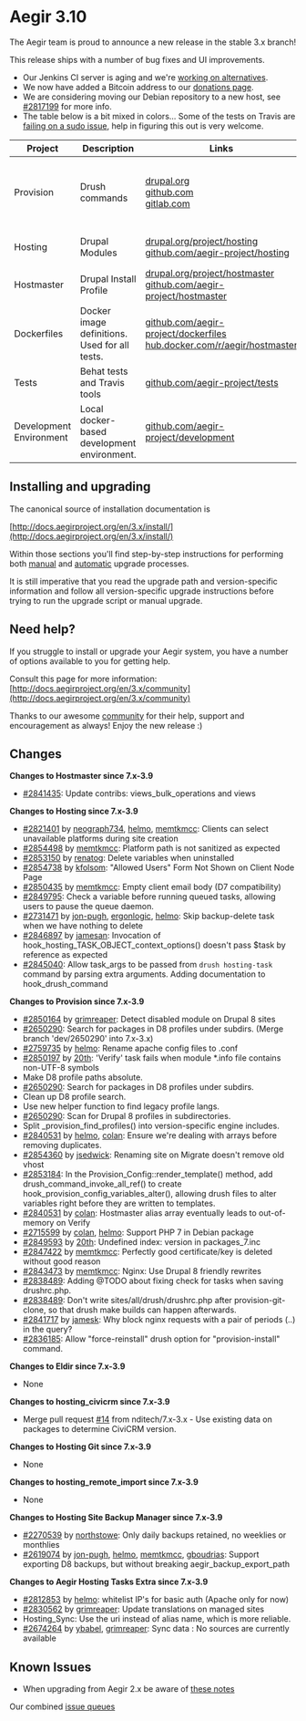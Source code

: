 Aegir 3.10
=========

The Aegir team is proud to announce a new release in the stable 3.x branch!

This release ships with a number of bug fixes and UI improvements.

* Our Jenkins CI server is aging and we're [working on alternatives](https://www.drupal.org/node/2859549).
* We now have added a Bitcoin address to our [donations page](http://www.aegirproject.org/donate).
* We are considering moving our Debian repository to a new host, see [#2817199](https://www.drupal.org/node/2817199) for more info.
* The table below is a bit mixed in colors... Some of the tests on Travis are [failing on a sudo issue](https://www.drupal.org/node/2861079), help in figuring this out is very welcome.

| Project   | Description | Links | Status |
|-----------|------------ |-------------------|--------|
| Provision | Drush commands | [drupal.org](https://www.drupal.org/project/provision) <br /> [github.com](https://github.com/aegir-project/provision) <br /> [gitlab.com](https://gitlab.com/aegir/provision)| [![Build Status](https://travis-ci.org/aegir-project/provision.svg?branch=7.x-3.x)](https://travis-ci.org/aegir-project/provision) <br /> [![build status](https://gitlab.com/aegir/provision/badges/feature/gitlab-testing/build.svg)](https://gitlab.com/aegir/provision/commits/feature/gitlab-testing)|
| Hosting | Drupal Modules| [drupal.org/project/hosting](https://www.drupal.org/project/hosting) <br /> [github.com/aegir-project/hosting](https://github.com/aegir-project/hosting) | [![Build Status](https://travis-ci.org/aegir-project/hosting.svg?branch=7.x-3.x)](https://travis-ci.org/aegir-project/hosting) |
| Hostmaster | Drupal Install Profile |[drupal.org/project/hostmaster](https://www.drupal.org/project/hostmaster) <br /> [github.com/aegir-project/hostmaster](https://github.com/aegir-project/hostmaster) | [![Build Status](https://travis-ci.org/aegir-project/hostmaster.svg?branch=7.x-3.x)](https://travis-ci.org/aegir-project/hostmaster) |
| Dockerfiles | Docker image definitions. Used for all tests. | [github.com/aegir-project/dockerfiles](https://github.com/aegir-project/dockerfiles)<br /> [hub.docker.com/r/aegir/hostmaster](https://hub.docker.com/r/aegir/hostmaster) | [![Build Status](https://travis-ci.org/aegir-project/dockerfiles.svg?branch=master)](https://travis-ci.org/aegir-project/dockerfiles) |
| Tests | Behat tests and Travis tools | [github.com/aegir-project/tests](https://github.com/aegir-project/tests) | [![Build Status](https://travis-ci.org/aegir-project/tests.svg?branch=master)](https://travis-ci.org/aegir-project/tests) |
| Development Environment | Local docker-based development environment. | [github.com/aegir-project/development](https://github.com/aegir-project/development) | [![Build Status](https://travis-ci.org/aegir-project/development.svg?branch=master)](https://travis-ci.org/aegir-project/development) |


Installing and upgrading
------------------------

The canonical source of installation documentation is

[http://docs.aegirproject.org/en/3.x/install/](http://docs.aegirproject.org/en/3.x/install/)

Within those sections you'll find step-by-step instructions for performing both [manual](/install/upgrade/#manual-upgrade) and [automatic](/install/upgrade/#upgrades-with-upgradesh-script) upgrade processes.

It is still imperative that you read the upgrade path and version-specific information and follow all version-specific upgrade instructions before trying to run the upgrade script or manual upgrade.


Need help?
----------

If you struggle to install or upgrade your Aegir system, you have a number of options available to you for getting help.

Consult this page for more information: [http://docs.aegirproject.org/en/3.x/community](http://docs.aegirproject.org/en/3.x/community)

Thanks to our awesome [community](http://docs.aegirproject.org/en/3.x/community) for their help, support and encouragement as always! Enjoy the new release :)


Changes
-------

**Changes to Hostmaster since 7.x-3.9**

* [#2841435](https://www.drupal.org/node/2841435): Update contribs: views_bulk_operations and views


**Changes to Hosting since 7.x-3.9**

* [#2821401](https://www.drupal.org/node/2821401) by [neograph734](https://www.drupal.org/u/neograph734), [helmo](https://www.drupal.org/u/helmo), [memtkmcc](https://www.drupal.org/u/memtkmcc): Clients can select unavailable platforms during site creation
* [#2854498](https://www.drupal.org/node/2854498) by [memtkmcc](https://www.drupal.org/u/memtkmcc): Platform path is not sanitized as expected
* [#2853150](https://www.drupal.org/node/2853150) by [renatog](https://www.drupal.org/u/renatog): Delete variables when uninstalled
* [#2854738](https://www.drupal.org/node/2854738) by [kfolsom](https://www.drupal.org/u/kfolsom): "Allowed Users" Form Not Shown on Client Node Page
* [#2850435](https://www.drupal.org/node/2850435) by [memtkmcc](https://www.drupal.org/u/memtkmcc): Empty client email body (D7 compatibility)
* [#2849795](https://www.drupal.org/node/2849795): Check a variable before running queued tasks, allowing users to pause the queue daemon.
* [#2731471](https://www.drupal.org/node/2731471) by [jon-pugh](https://www.drupal.org/u/jon-pugh), [ergonlogic](https://www.drupal.org/u/ergonlogic), [helmo](https://www.drupal.org/u/helmo): Skip backup-delete task when we have nothing to delete
* [#2846897](https://www.drupal.org/node/2846897) by [jamesan](https://www.drupal.org/u/jamesan): Invocation of hook_hosting_TASK_OBJECT_context_options() doesn't pass $task by reference as expected
* [#2845040](https://www.drupal.org/node/2845040): Allow task_args to be passed from `drush hosting-task` command by parsing extra arguments. Adding documentation to hook_drush_command


**Changes to Provision since 7.x-3.9**

* [#2850164](https://www.drupal.org/node/2850164) by [grimreaper](https://www.drupal.org/u/grimreaper): Detect disabled module on Drupal 8 sites
* [#2650290](https://www.drupal.org/node/2650290): Search for packages in D8 profiles under subdirs. (Merge branch 'dev/2650290' into 7.x-3.x)
* [#2759735](https://www.drupal.org/node/2759735) by [helmo](https://www.drupal.org/u/helmo): Rename apache config files to .conf
* [#2850197](https://www.drupal.org/node/2850197) by [20th](https://www.drupal.org/u/20th): 'Verify' task fails when module *.info file contains non-UTF-8 symbols
* Make D8 profile paths absolute.
* [#2650290](https://www.drupal.org/node/2650290): Search for packages in D8 profiles under subdirs.
* Clean up D8 profile search.
* Use new helper function to find legacy profile langs.
* [#2650290](https://www.drupal.org/node/2650290): Scan for Drupal 8 profiles in subdirectories.
* Split _provision_find_profiles() into version-specific engine includes.
* [#2840531](https://www.drupal.org/node/2840531) by [helmo](https://www.drupal.org/u/helmo), [colan](https://www.drupal.org/u/colan): Ensure we're dealing with arrays before removing duplicates.
* [#2854360](https://www.drupal.org/node/2854360) by [jsedwick](https://www.drupal.org/u/jsedwick): Renaming site on Migrate doesn't remove old vhost
* [#2853184](https://www.drupal.org/node/2853184): In the Provision_Config::render_template() method, add drush_command_invoke_all_ref() to create hook_provision_config_variables_alter(), allowing drush files to alter variables right before they are written to templates.
* [#2840531](https://www.drupal.org/node/2840531) by [colan](https://www.drupal.org/u/colan): Hostmaster alias array eventually leads to out-of-memory on Verify
* [#2715599](https://www.drupal.org/node/2715599) by [colan](https://www.drupal.org/u/colan), [helmo](https://www.drupal.org/u/helmo): Support PHP 7 in Debian package
* [#2849593](https://www.drupal.org/node/2849593) by [20th](https://www.drupal.org/u/20th): Undefined index: version in packages_7.inc
* [#2847422](https://www.drupal.org/node/2847422) by [memtkmcc](https://www.drupal.org/u/memtkmcc): Perfectly good certificate/key is deleted without good reason
* [#2843473](https://www.drupal.org/node/2843473) by [memtkmcc](https://www.drupal.org/u/memtkmcc): Nginx: Use Drupal 8 friendly rewrites
* [#2838489](https://www.drupal.org/node/2838489): Adding @TODO about fixing check for tasks when saving drushrc.php.
* [#2838489](https://www.drupal.org/node/2838489): Don't write sites/all/drush/drushrc.php after provision-git-clone, so that drush make builds can happen afterwards.
* [#2841717](https://www.drupal.org/node/2841717) by [jamesk](https://www.drupal.org/u/jamesk): Why block nginx requests with a pair of periods (..) in the query?
* [#2836185](https://www.drupal.org/node/2836185): Allow "force-reinstall" drush option for "provision-install" command.


**Changes to Eldir since 7.x-3.9**

* None


**Changes to hosting_civicrm since 7.x-3.9**

* Merge pull request [#14](https://github.com/mlutfy/hosting_civicrm/pull/14) from nditech/7.x-3.x - Use existing data on packages to determine CiviCRM version.


**Changes to Hosting Git since 7.x-3.9**

* None


**Changes to hosting_remote_import since 7.x-3.9**

* None


**Changes to Hosting Site Backup Manager since 7.x-3.9**

* [#2270539](https://www.drupal.org/node/2270539) by [northstowe](https://www.drupal.org/u/northstowe): Only daily backups retained, no weeklies or monthlies
* [#2619074](https://www.drupal.org/node/2619074) by [jon-pugh](https://www.drupal.org/u/jon-pugh), [helmo](https://www.drupal.org/u/helmo), [memtkmcc](https://www.drupal.org/u/memtkmcc), [gboudrias](https://www.drupal.org/u/gboudrias): Support exporting D8 backups, but without breaking aegir_backup_export_path


**Changes to Aegir Hosting Tasks Extra since 7.x-3.9**

* [#2812853](https://www.drupal.org/node/2812853) by [helmo](https://www.drupal.org/u/helmo): whitelist IP's for basic auth (Apache only for now)
* [#2830562](https://www.drupal.org/node/2830562) by [grimreaper](https://www.drupal.org/u/grimreaper): Update translations on managed sites
* Hosting_Sync: Use the uri instead of alias name, which is more reliable.
* [#2674264](https://www.drupal.org/node/2674264) by [ybabel](https://www.drupal.org/u/ybabel), [grimreaper](https://www.drupal.org/u/grimreaper): Sync data : No sources are currently available


Known Issues
------------
* When upgrading from Aegir 2.x be aware of [these notes](../install/upgrade/#major-upgrade-from-aegir-6x-2x)

Our combined [issue queues](https://www.drupal.org/project/issues?projects=provision%2C+hosting%2C+eldir%2C+Hostmaster+%28Aegir%29%2C+Aegir+Hosting+Git%2C+Aegir+Hosting+tasks+extra%2C+Aegir+Hosting+Logs%2C+Hosting+Site+Backup+Manager)
